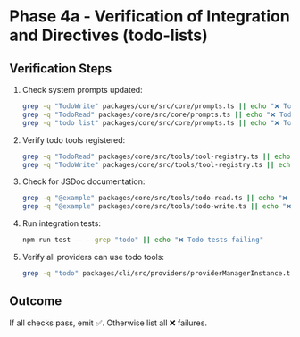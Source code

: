 # Phase 4a - Verification of Integration and Directives (todo-lists)

## Verification Steps

1. Check system prompts updated:
   ```bash
   grep -q "TodoWrite" packages/core/src/core/prompts.ts || echo "❌ TodoWrite not in prompts"
   grep -q "TodoRead" packages/core/src/core/prompts.ts || echo "❌ TodoRead not in prompts"
   grep -q "todo list" packages/core/src/core/prompts.ts || echo "❌ Todo usage instructions missing"
   ```

2. Verify todo tools registered:
   ```bash
   grep -q "TodoRead" packages/core/src/tools/tool-registry.ts || echo "❌ TodoRead not registered"
   grep -q "TodoWrite" packages/core/src/tools/tool-registry.ts || echo "❌ TodoWrite not registered"
   ```

3. Check for JSDoc documentation:
   ```bash
   grep -q "@example" packages/core/src/tools/todo-read.ts || echo "❌ TodoRead missing examples"
   grep -q "@example" packages/core/src/tools/todo-write.ts || echo "❌ TodoWrite missing examples"
   ```

4. Run integration tests:
   ```bash
   npm run test -- --grep "todo" || echo "❌ Todo tests failing"
   ```

5. Verify all providers can use todo tools:
   ```bash
   grep -q "todo" packages/cli/src/providers/providerManagerInstance.ts || echo "Note: Check provider configurations manually"
   ```

## Outcome
If all checks pass, emit ✅. Otherwise list all ❌ failures.